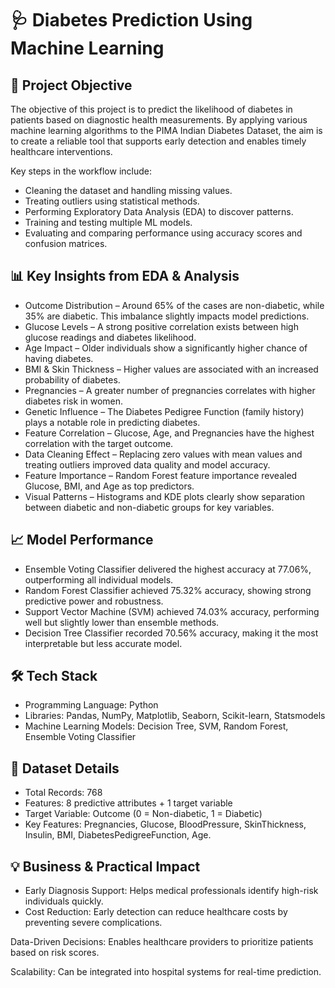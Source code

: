 # 🩺 Diabetes Prediction Using Machine Learning
## 📌 Project Objective
The objective of this project is to predict the likelihood of diabetes in patients based on diagnostic health measurements.
By applying various machine learning algorithms to the PIMA Indian Diabetes Dataset, the aim is to create a reliable tool that supports early detection and enables timely healthcare interventions.

Key steps in the workflow include:
- Cleaning the dataset and handling missing values.
- Treating outliers using statistical methods.
- Performing Exploratory Data Analysis (EDA) to discover patterns.
- Training and testing multiple ML models.
- Evaluating and comparing performance using accuracy scores and confusion matrices.

## 📊 Key Insights from EDA & Analysis
- Outcome Distribution – Around 65% of the cases are non-diabetic, while 35% are diabetic. This imbalance slightly impacts model predictions.
- Glucose Levels – A strong positive correlation exists between high glucose readings and diabetes likelihood.
- Age Impact – Older individuals show a significantly higher chance of having diabetes.
- BMI & Skin Thickness – Higher values are associated with an increased probability of diabetes.
- Pregnancies – A greater number of pregnancies correlates with higher diabetes risk in women.
- Genetic Influence – The Diabetes Pedigree Function (family history) plays a notable role in predicting diabetes.
- Feature Correlation – Glucose, Age, and Pregnancies have the highest correlation with the target outcome.
- Data Cleaning Effect – Replacing zero values with mean values and treating outliers improved data quality and model accuracy.
- Feature Importance – Random Forest feature importance revealed Glucose, BMI, and Age as top predictors.
- Visual Patterns – Histograms and KDE plots clearly show separation between diabetic and non-diabetic groups for key variables.

## 📈 Model Performance
- Ensemble Voting Classifier delivered the highest accuracy at 77.06%, outperforming all individual models.
- Random Forest Classifier achieved 75.32% accuracy, showing strong predictive power and robustness.
- Support Vector Machine (SVM) achieved 74.03% accuracy, performing well but slightly lower than ensemble methods.
- Decision Tree Classifier recorded 70.56% accuracy, making it the most interpretable but less accurate model.

## 🛠 Tech Stack
- Programming Language: Python
- Libraries: Pandas, NumPy, Matplotlib, Seaborn, Scikit-learn, Statsmodels
- Machine Learning Models: Decision Tree, SVM, Random Forest, Ensemble Voting Classifier

## 📌 Dataset Details
- Total Records: 768
- Features: 8 predictive attributes + 1 target variable
- Target Variable: Outcome (0 = Non-diabetic, 1 = Diabetic)
- Key Features: Pregnancies, Glucose, BloodPressure, SkinThickness, Insulin, BMI, DiabetesPedigreeFunction, Age.

## 💡 Business & Practical Impact
- Early Diagnosis Support: Helps medical professionals identify high-risk individuals quickly.
- Cost Reduction: Early detection can reduce healthcare costs by preventing severe complications.

Data-Driven Decisions: Enables healthcare providers to prioritize patients based on risk scores.

Scalability: Can be integrated into hospital systems for real-time prediction.
